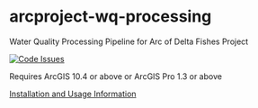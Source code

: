# arcproject-wq-processing
Water Quality Processing Pipeline for Arc of Delta Fishes Project

[![Code Issues](https://www.quantifiedcode.com/api/v1/project/5914c2c83c4042108a73af69c2c72573/badge.svg)](https://www.quantifiedcode.com/app/project/5914c2c83c4042108a73af69c2c72573)

Requires ArcGIS 10.4 or above or ArcGIS Pro 1.3 or above

[Installation and Usage Information](https://github.com/ucd-cws/arcproject-wq-processing/wiki/installation)
